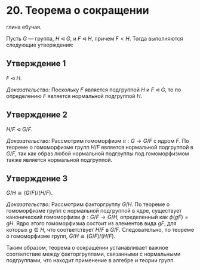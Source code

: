# 20. Теорема о сокращении

глина ебучая.

Пусть $G$ — группа, $H \triangleleft G$, и $F \triangleleft H$, причем $F < H$. Тогда выполняются следующие утверждения:

## Утверждение 1
$F \triangleleft H$.

*Доказательство:* Поскольку $F$ является подгруппой $H$ и $F \triangleleft G$, то по определению $F$ является нормальной подгруппой $H$.

## Утверждение 2
$H/F \triangleleft G/F$.

*Доказательство:* Рассмотрим гомоморфизм $\pi: G \to G/F$ с ядром $F$. По теореме о гомоморфизме групп $H/F$ является нормальной подгруппой в $G/F$, так как образ любой нормальной подгруппы под гомоморфизмом также является нормальной подгруппой.

## Утверждение 3
$G/H \cong (G/F)/(H/F)$.

*Доказательство:* Рассмотрим факторгруппу $G/H$. По теореме о гомоморфизме групп с нормальной подгруппой в ядре, существует канонический гомоморфизм $\phi: G/F \to G/H$, определенный как $\phi(gF) = gH$. Ядро этого гомоморфизма состоит из элементов вида $gF$, для которых $g \in H$, что соответствует $H/F$ в $G/F$. Следовательно, по теореме о гомоморфизме групп, $G/H \cong (G/F)/(H/F)$.

Таким образом, теорема о сокращении устанавливает важное соответствие между факторгруппами, связанными с нормальными подгруппами, что находит применение в алгебре и теории групп.
